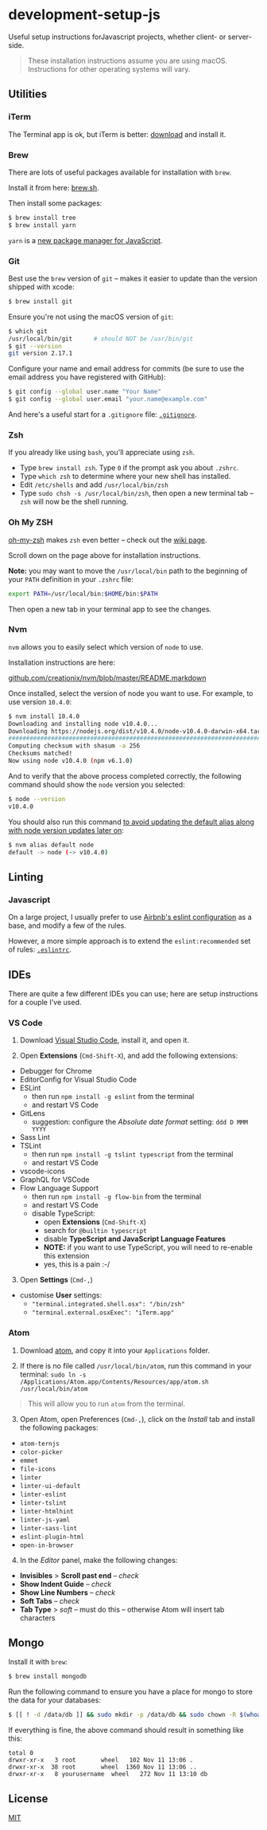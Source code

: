 # development-setup-js

Useful setup instructions forJavascript projects, whether client- or server-side.

> These installation instructions assume you are using macOS. Instructions for other operating systems will vary.

## Utilities

### iTerm

The Terminal app is ok, but iTerm is better: [download](https://www.iterm2.com/downloads.html) and install it.

### Brew

There are lots of useful packages available for installation with `brew`.

Install it from here: [brew.sh](http://brew.sh/#install).

Then install some packages:

```bash
$ brew install tree
$ brew install yarn
```

`yarn` is a [new package manager for JavaScript](https://code.facebook.com/posts/1840075619545360/yarn-a-new-package-manager-for-javascript/).

### Git

Best use the `brew` version of `git` &ndash; makes it easier to update than the version shipped with xcode:

``` sh
$ brew install git
```

Ensure you're not using the macOS version of `git`:

``` sh
$ which git
/usr/local/bin/git      # should NOT be /usr/bin/git
$ git --version
git version 2.17.1
```

Configure your name and email address for commits (be sure to use the email address you have registered with GitHub):

``` sh
$ git config --global user.name "Your Name"
$ git config --global user.email "your.name@example.com"
```

And here's a useful start for a `.gitignore` file: [`.gitignore`](.gitignore).

### Zsh

If you already like using `bash`, you'll appreciate using `zsh`.

- Type `brew install zsh`. Type `0` if the prompt ask you about `.zshrc`.
- Type `which zsh` to determine where your new shell has installed.
- Edit `/etc/shells` and add `/usr/local/bin/zsh`
- Type `sudo chsh -s /usr/local/bin/zsh`, then open a new terminal tab – `zsh` will now be the shell running.

### Oh My ZSH

[oh-my-zsh](http://ohmyz.sh/) makes `zsh` even better – check out the [wiki page](https://github.com/robbyrussell/oh-my-zsh/wiki).

Scroll down on the page above for installation instructions.

**Note:** you may want to move the `/usr/local/bin` path to the beginning of your `PATH` definition in your `.zshrc` file:

``` sh
export PATH=/usr/local/bin:$HOME/bin:$PATH
```

Then open a new tab in your terminal app to see the changes.

### Nvm

`nvm` allows you to easily select which version of `node` to use.

Installation instructions are here:

[github.com/creationix/nvm/blob/master/README.markdown](https://github.com/creationix/nvm/blob/master/README.markdown#install-script)

Once installed, select the version of node you want to use. For example, to use version `10.4.0`:

``` sh
$ nvm install 10.4.0
Downloading and installing node v10.4.0...
Downloading https://nodejs.org/dist/v10.4.0/node-v10.4.0-darwin-x64.tar.gz...
######################################################################## 100.0%
Computing checksum with shasum -a 256
Checksums matched!
Now using node v10.4.0 (npm v6.1.0)
```

And to verify that the above process completed correctly, the following command should show the `node` version you selected:

``` sh
$ node --version
v10.4.0
```

You should also run this command [to avoid updating the default alias along with node version updates later on](http://stackoverflow.com/a/31859164):

``` sh
$ nvm alias default node
default -> node (-> v10.4.0)
```

## Linting

### Javascript

On a large project, I usually prefer to use [Airbnb's eslint configuration](https://www.npmjs.com/package/eslint-config-airbnb) as a base, and modify a few of the rules.

However, a more simple approach is to extend the `eslint:recommended` set of rules: [`.eslintrc`](.eslintrc).

## IDEs

There are quite a few different IDEs you can use; here are setup instructions for a couple I've used.

### VS Code

1. Download [Visual Studio Code](https://code.visualstudio.com/download), install it, and open it.

2. Open **Extensions** (`Cmd-Shift-X`), and add the following extensions:

  - Debugger for Chrome
  - EditorConfig for Visual Studio Code
  - ESLint
    - then run `npm install -g eslint` from the terminal
    - and restart VS Code
  - GitLens
    - suggestion: configure the _Absolute date format_ setting: `ddd D MMM YYYY`
  - Sass Lint
  - TSLint
    - then run `npm install -g tslint typescript` from the terminal
    - and restart VS Code
  - vscode-icons
  - GraphQL for VSCode
  - Flow Language Support
    - then run `npm install -g flow-bin` from the terminal
    - and restart VS Code
    - disable TypeScript:
      - open **Extensions** (`Cmd-Shift-X`)
      - search for `@builtin typescript`
      - disable **TypeScript and JavaScript Language Features**
      - **NOTE:** if you want to use TypeScript, you will need to re-enable this extension
      - yes, this is a pain :-/

3. Open **Settings** (`Cmd-,`)

  - customise **User** settings:
    - `"terminal.integrated.shell.osx": "/bin/zsh"`
    - `"terminal.external.osxExec": "iTerm.app"`

### Atom

1. Download [atom](https://atom.io/), and copy it into your `Applications` folder.

2. If there is no file called `/usr/local/bin/atom`, run this command in your terminal: `sudo ln -s /Applications/Atom.app/Contents/Resources/app/atom.sh /usr/local/bin/atom`

> This will allow you to run `atom` from the terminal.

3. Open Atom, open Preferences (`Cmd-,`), click on the _Install_ tab and install the following packages:

  - `atom-ternjs`
  - `color-picker`
  - `emmet`
  - `file-icons`
  - `linter`
  - `linter-ui-default`
  - `linter-eslint`
  - `linter-tslint`
  - `linter-htmlhint`
  - `linter-js-yaml`
  - `linter-sass-lint`
  - `eslint-plugin-html`
  - `open-in-browser`

4. In the _Editor_ panel, make the following changes:

  - **Invisibles** > **Scroll past end** – _check_
  - **Show Indent Guide** – _check_
  - **Show Line Numbers** – _check_
  - **Soft Tabs** – _check_
  - **Tab Type** > _soft_ – must do this – otherwise Atom will insert tab characters

## Mongo

Install it with `brew`:

``` sh
$ brew install mongodb
```

Run the following command to ensure you have a place for mongo to store the data for your databases:

``` sh
$ [[ ! -d /data/db ]] && sudo mkdir -p /data/db && sudo chown -R $(whoami) /data/db || ls -la /data
```

If everything is fine, the above command should result in something like this:

```
total 0
drwxr-xr-x   3 root       wheel   102 Nov 11 13:06 .
drwxr-xr-x  38 root       wheel  1360 Nov 11 13:06 ..
drwxr-xr-x   8 yourusername  wheel   272 Nov 11 13:10 db
```

## License

[MIT](LICENSE)
